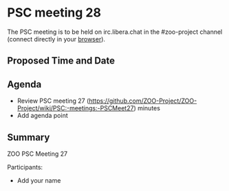 
# PSC meeting 28

The PSC meeting is to be held on irc.libera.chat in the #zoo-project channel (connect directly in your [browser](https://web.libera.chat/?channels=#zoo-project)).

## Proposed Time and Date


## Agenda

* Review PSC meeting 27 (https://github.com/ZOO-Project/ZOO-Project/wiki/PSC:-meetings:-PSCMeet27) minutes
* Add agenda point

## Summary

ZOO PSC Meeting 27

Participants:

* Add your name



